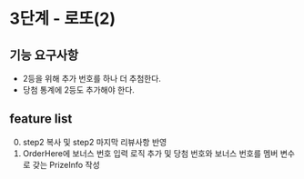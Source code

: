 # 3단계 - 로또(2)
## 기능 요구사항
* 2등을 위해 추가 번호를 하나 더 추첨한다.
* 당첨 통계에 2등도 추가해야 한다.

## feature list
0. step2 복사 및 step2 마지막 리뷰사항 반영
1. OrderHere에 보너스 번호 입력 로직 추가 및 당첨 번호와 보너스 번호를 멤버 변수로 갖는 PrizeInfo 작성

